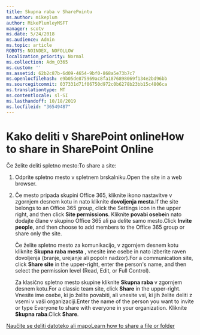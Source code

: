 ```yaml
---
title: Skupna raba v SharePointu
ms.author: mikeplum
author: MikePlumleyMSFT
manager: scotv
ms.date: 5/24/2018
ms.audience: Admin
ms.topic: article
ROBOTS: NOINDEX, NOFOLLOW
localization_priority: Normal
ms.collection: Adm_O365
ms.custom: ''
ms.assetid: 62b2c87b-6d09-4654-9bf0-868a5e73b7c7
ms.openlocfilehash: e9b05de875969ac8fa1876898069f134e2bd96bb
ms.sourcegitcommit: 037331d71f06750d972c0b6278b23bb15c4806ca
ms.translationtype: MT
ms.contentlocale: sl-SI
ms.lasthandoff: 10/18/2019
ms.locfileid: "36549487"
---
```

# <a name="how-to-share-in-sharepoint-online"></a><span data-ttu-id="701a7-102">Kako deliti v SharePoint online</span><span class="sxs-lookup"><span data-stu-id="701a7-102">How to share in SharePoint Online</span></span>

<span data-ttu-id="701a7-103">Če želite deliti spletno mesto:</span><span class="sxs-lookup"><span data-stu-id="701a7-103">To share a site:</span></span>
  
1. <span data-ttu-id="701a7-104">Odprite spletno mesto v spletnem brskalniku.</span><span class="sxs-lookup"><span data-stu-id="701a7-104">Open the site in a web browser.</span></span>
    
2. <span data-ttu-id="701a7-105">Če mesto pripada skupini Office 365, kliknite ikono nastavitve v zgornjem desnem kotu in nato kliknite **dovoljenja mesta**.</span><span class="sxs-lookup"><span data-stu-id="701a7-105">If the site belongs to an Office 365 group, click the Settings icon in the upper right, and then click **Site permissions**.</span></span> <span data-ttu-id="701a7-106">Kliknite **povabi osebe**in nato dodajte člane v skupino Office 365 ali pa delite samo mesto.</span><span class="sxs-lookup"><span data-stu-id="701a7-106">Click **Invite people**, and then choose to add members to the Office 365 group or share only the site.</span></span> 
    
    <span data-ttu-id="701a7-107">Če želite spletno mesto za komunikacijo, v zgornjem desnem kotu kliknite **Skupna raba mesta** , vnesite ime osebe in nato izberite raven dovoljenja (branje, urejanje ali popoln nadzor).</span><span class="sxs-lookup"><span data-stu-id="701a7-107">For a communication site, click **Share site** in the upper-right, enter the person's name, and then select the permission level (Read, Edit, or Full Control).</span></span> 
    
    <span data-ttu-id="701a7-108">Za klasično spletno mesto skupine kliknite **Skupna raba** v zgornjem desnem kotu.</span><span class="sxs-lookup"><span data-stu-id="701a7-108">For a classic team site, click **Share** in the upper-right.</span></span> <span data-ttu-id="701a7-109">Vnesite ime osebe, ki jo želite povabiti, ali vnesite vsi, ki jih želite deliti z vsemi v vaši organizaciji.</span><span class="sxs-lookup"><span data-stu-id="701a7-109">Enter the name of the person you want to invite or type Everyone to share with everyone in your organization.</span></span> <span data-ttu-id="701a7-110">Kliknite **Skupna raba**.</span><span class="sxs-lookup"><span data-stu-id="701a7-110">Click **Share**.</span></span>
    
[<span data-ttu-id="701a7-111">Naučite se deliti datoteko ali mapo</span><span class="sxs-lookup"><span data-stu-id="701a7-111">Learn how to share a file or folder</span></span>](https://go.microsoft.com/fwlink/?linkid=511430)
  

